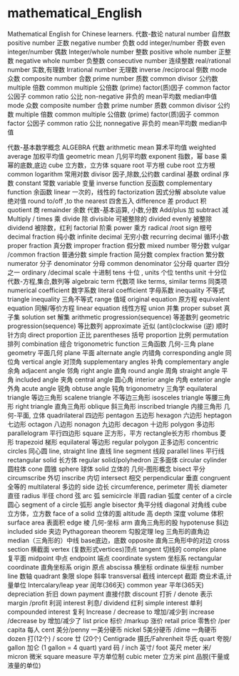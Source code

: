 # mathematical_English
Mathematical English for Chinese learners.
代数-数论
natural number 自然数
positive number 正数 
negative number 负数
odd integer/number 奇数
even integer/number 偶数 
Integer/whole number 整数 
positive whole number 正整数 
negative whole number 负整数 
consecutive number 连续整数
real/rational number 实数,有理数 
Irrational number 无理数
inverse /reciprocal 倒数
mode 众数 
composite number 合数 
prime number 质数 
common divisor 公约数 
multiple 倍数
common multiple 公倍数 
(prime) factor(质)因子
common factor 公因子
common ratio 公比
non-negative 非负的 
mean平均数
median中值
mode 众数 
composite number 合数 
prime number 质数 
common divisor 公约数 
multiple 倍数
common multiple 公倍数 
(prime) factor(质)因子
common factor 公因子
common ratio 公比
nonnegative 非负的 
mean平均数
median中值

代数-基本数学概念
ALGEBRA 代数
arithmetic mean 算术平均值
weighted average 加权平均值
geometric mean 几何平均数 
exponent 指数，幂 
base 乘幂的底数,底边
cube 立方数，立方体 
square root 平方根
cube root 立方根
common logarithm 常用对数
divisor 因子,除数,公约数
cardinal 基数
ordinal 序数
constant 常数 
variable 变量
inverse function 反函数
complementary function 余函数 
linear 一次的，线性的 
factorization 因式分解 
absolute value 绝对值
round to/off ,to the nearest 四舍五入
difference 差
product 积
quotient 商
remainder 余数
代数-基本运算, 小数,分数
Add/plus 加 
subtract 减 
Multiply / times 乘
 divide 除
divisible 可被整除的
divided evenly 被整除
dividend 被除数，红利 
factorial 阶乘 
power 乘方
radical /root sign 根号
decimal fraction 纯小数
infinite decimal 无穷小数 
recurring decimal 循环小数
proper fraction 真分数
improper fraction 假分数 
mixed number 带分数
vulgar /common fraction 普通分数
simple fraction 简分数 
complex fraction 繁分数 
numerator 分子
denominator 分母
common denominator 公分母 
quarter 四分之一 
ordinary /decimal scale 十进制 
tens 十位 , units 个位
tenths unit 十分位
代数-方程,集合,数列等
algebraic term 代数项
like terms, similar terms 同类项 
numerical coefficient 数字系数
literal coefficient 字母系数
inequality 不等式
triangle inequality 三角不等式 
range 值域 
original equation 原方程
equivalent equation 同解/等价方程
linear equation 线性方程
union 并集
proper subset 真子集 
solution set 解集
arithmetic progression(sequence) 
等差数列
geometric progression(sequence)
等比数列
approximate 近似
 (anti)clockwise (逆) 顺时针方向
direct proportion 正比
parentheses 括号
proportion 比例 
permutation 排列
combination 组合
trigonometric function 三角函数
几何-三角
plane geometry 平面几何
plane 平面
alternate angle 内错角
corresponding angle 同位角
vertical angle 对顶角
supplementary angles 补角
complementary angle 余角
adjacent angle 邻角
right angle 直角 
round angle 周角 
straight angle 平角
 included angle 夹角
central angle 圆心角
interior angle 内角 
exterior angle 外角 
acute angle 锐角
obtuse angle 钝角
trigonometry 三角学
equilateral triangle 等边三角形
scalene triangle 不等边三角形
isosceles triangle 等腰三角形 
right triangle 直角三角形
oblique 斜三角形
inscribed triangle 内接三角形
几何-平面, 立体
quadrilateral 四边形
pentagon 五边形
hexagon 六边形
heptagon 七边形 
octagon 八边形
nonagon 九边形 
decagon 十边形 
polygon 多边形 
parallelogram 平行四边形 
square 正方形，平方
rectangle长方形
rhombus 菱形 
trapezoid 梯形
equilateral 等边形
regular polygon 正多边形
concentric circles 同心圆
line, straight line 直线
line segment 线段 
parallel lines 平行线 
rectangular solid 长方体
regular solid/polyhedron 正多面体
circular cylinder 圆柱体 
cone 圆锥 
sphere 球体
solid 立体的 
几何-图形概念
bisect 平分
circumscribe 外切 
inscribe 内切
intersect 相交
perpendicular 垂直 
congruent 全等的
multilateral 多边的 
side 边长 
circumference, perimeter 周长
diameter 直径
radius 半径 
chord 弦
arc 弧
semicircle 半圆
radian 弧度 
center of a circle 圆心
segment of a circle 弧形 
angle bisector 角平分线 
diagonal 对角线 
cube 立方体，立方数
face of a solid 立体的面
altitude 高 
depth 深度
volume 体积
surface area 表面积
edge 棱
 几何-坐标
arm 直角三角形的股
hypotenuse 斜边
included side 夹边
Pythagorean theorem 勾股定理
leg 三角形的直角边
median（三角形的）中线
base底边，底数 
opposite 直角三角形中的对边
cross section 横截面
vertex (复数形式vertices)顶点
tangent 切线的
complex plane 复平面 
midpoint 中点 
endpoint 端点
coordinate system 坐标系
rectangular coordinate 直角坐标系 
origin 原点 
abscissa 横坐标 
ordinate 纵坐标 
number line 数轴
quadrant 象限 
slope 斜率
transversal 截线
intercept 截距
商业术语,计量单位
Intercalary/leap year 闰年(366天) 
common year 平年(365天)
depreciation 折旧
down payment 直接付款 
discount 打折 / denote 表示
margin /profit 利润
interest 利息/ dividend 红利
simple interest 单利
compounded interest 复利 
Increase / decrease to 增加/减少到
increase /decrease by 增加/减少了 
list price 标价 /markup 涨价 
retail price 零售价 /per capita 每人
cent 美分/penny 一美分硬币 
nickel 5美分硬币 /dime 一角硬币 
dozen 打(12个) / score 廿 (20个)
Centigrade 摄氏/Fahrenheit 华氏
quart 夸脱/ gallon 加仑
(1 gallon = 4 quart)
yard 码 / inch 英寸/ foot 英尺
meter 米/ micron 微米
square measure 平方单位制
cubic meter 立方米
pint 品脱(干量或液量的单位)
